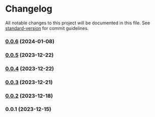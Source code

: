 # Changelog

All notable changes to this project will be documented in this file. See [standard-version](https://github.com/conventional-changelog/standard-version) for commit guidelines.

### [0.0.6](https://github.com-absolonmm/paraspell/xcm-router/compare/v0.0.5...v0.0.6) (2024-01-08)

### [0.0.5](https://github.com-absolonmm/paraspell/xcm-router/compare/v0.0.4...v0.0.5) (2023-12-22)

### [0.0.4](https://github.com-absolonmm/paraspell/xcm-router/compare/v0.0.3...v0.0.4) (2023-12-22)

### [0.0.3](https://github.com-absolonmm/paraspell/xcm-router/compare/v0.0.2...v0.0.3) (2023-12-21)

### [0.0.2](https://github.com-absolonmm/paraspell/xcm-router/compare/v0.0.1...v0.0.2) (2023-12-18)

### 0.0.1 (2023-12-15)
